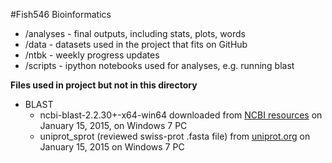#Fish546 Bioinformatics

- /analyses - final outputs, including stats, plots, words
- /data - datasets used in the project that fits on GitHub
- /ntbk - weekly progress updates 
- /scripts - ipython notebooks used for analyses, e.g. running blast

**Files used in project but not in this directory**
- BLAST
  - ncbi-blast-2.2.30+-x64-win64 downloaded from [NCBI resources](http://blast.ncbi.nlm.nih.gov/Blast.cgi?CMD=Web&PAGE_TYPE=BlastDocs&DOC_TYPE=Download) on January 15, 2015, on Windows 7 PC
  - uniprot_sprot (reviewed swiss-prot .fasta file) from [uniprot.org](http://www.uniprot.org/downloads) on January 15, 2015 on Windows 7 PC 
